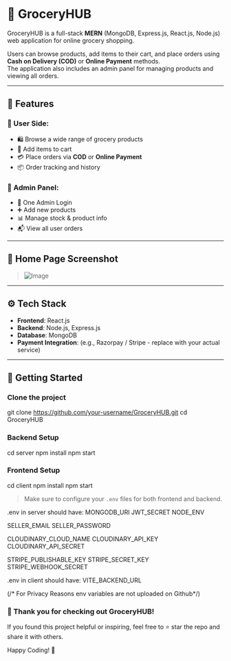 # 🛒 GroceryHUB

GroceryHUB is a full-stack **MERN** (MongoDB, Express.js, React.js, Node.js) web application for online grocery shopping.

Users can browse products, add items to their cart, and place orders using **Cash on Delivery (COD)** or **Online Payment** methods.  
The application also includes an admin panel for managing products and viewing all orders.

---

## 🔗 Features

### 👤 User Side:
- 🛍 Browse a wide range of grocery products
- 🛒 Add items to cart
- 💳 Place orders via **COD** or **Online Payment**
- 📦 Order tracking and history

### 🔐 Admin Panel:
- 🔑 One Admin Login
- ➕ Add new products
- 📊 Manage stock & product info
- 📬 View all user orders

---

## 📸 Home Page Screenshot

> ![Image](https://github.com/user-attachments/assets/d01461f2-b5c9-4693-9fde-11a655ae1f3f)

---

## ⚙️ Tech Stack

- **Frontend**: React.js
- **Backend**: Node.js, Express.js
- **Database**: MongoDB
- **Payment Integration**: (e.g., Razorpay / Stripe - replace with your actual service)

---

## 🚀 Getting Started

### Clone the project

git clone https://github.com/your-username/GroceryHUB.git
cd GroceryHUB

### Backend Setup

cd server
npm install
npm start


### Frontend Setup

cd client
npm install
npm start

> Make sure to configure your `.env` files for both frontend and backend.

.env in server should have:
MONGODB_URI
JWT_SECRET
NODE_ENV

SELLER_EMAIL
SELLER_PASSWORD

CLOUDINARY_CLOUD_NAME
CLOUDINARY_API_KEY
CLOUDINARY_API_SECRET

STRIPE_PUBLISHABLE_KEY
STRIPE_SECRET_KEY
STRIPE_WEBHOOK_SECRET

.env in client should have:
VITE_BACKEND_URL

(/* For Privacy Reasons env variables are not uploaded on Github*/)

### 🎉 Thank you for checking out **GroceryHUB**!

If you found this project helpful or inspiring, feel free to ⭐ star the repo and share it with others.

Happy Coding! 🚀